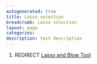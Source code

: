 ```yaml
---
autogenerated: true
title: Lasso selection
breadcrumb: Lasso selection
layout: page
categories: 
description: test description
---
```


1.  REDIRECT [Lasso and Blow Tool](Lasso_and_Blow_Tool )
